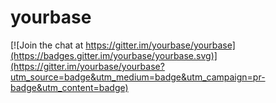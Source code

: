 # yourbase

[![Join the chat at https://gitter.im/yourbase/yourbase](https://badges.gitter.im/yourbase/yourbase.svg)](https://gitter.im/yourbase/yourbase?utm_source=badge&utm_medium=badge&utm_campaign=pr-badge&utm_content=badge)